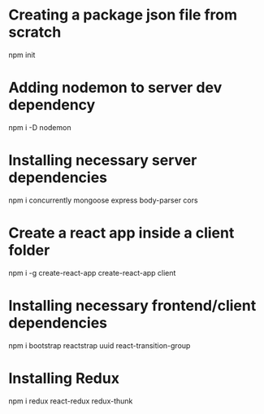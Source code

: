 # Creating a package json file from scratch
npm init

# Adding nodemon to server dev dependency
npm i -D nodemon

# Installing necessary server dependencies
npm i concurrently mongoose express body-parser cors

# Create a react app inside a client folder
npm i -g create-react-app
create-react-app client

# Installing necessary frontend/client dependencies
npm i bootstrap reactstrap uuid react-transition-group

# Installing Redux
npm i redux react-redux redux-thunk